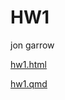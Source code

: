 # HW1

jon garrow

<a href="https://jwg973.github.io/garrow/hw1.html">hw1.html</a>

<a href="https://jwg973.github.io/garrow/hw1.qmd">hw1.qmd</a>
